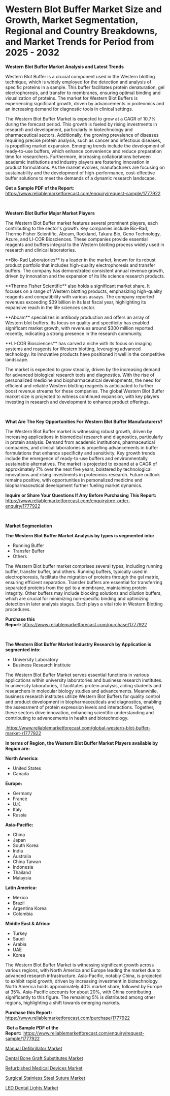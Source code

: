 <p><h1>Western Blot Buffer Market Size and Growth, Market Segmentation, Regional and Country Breakdowns, and Market Trends for Period from 2025 -  2032</h1></p><p><strong>Western Blot Buffer Market Analysis and Latest Trends</strong></p>
<p><p>Western Blot Buffer is a crucial component used in the Western blotting technique, which is widely employed for the detection and analysis of specific proteins in a sample. This buffer facilitates protein denaturation, gel electrophoresis, and transfer to membranes, ensuring optimal binding and visualization of proteins. The market for Western Blot Buffers is experiencing significant growth, driven by advancements in proteomics and an increasing demand for diagnostic tools in clinical settings.</p><p>The Western Blot Buffer Market is expected to grow at a CAGR of 10.7% during the forecast period. This growth is fueled by rising investments in research and development, particularly in biotechnology and pharmaceutical sectors. Additionally, the growing prevalence of diseases requiring precise protein analysis, such as cancer and infectious diseases, is propelling market expansion. Emerging trends include the development of ready-to-use buffers, which enhance convenience and reduce preparation time for researchers. Furthermore, increasing collaborations between academic institutions and industry players are fostering innovation in product formulations. As the market evolves, manufacturers are focusing on sustainability and the development of high-performance, cost-effective buffer solutions to meet the demands of a dynamic research landscape.</p></p>
<p><strong>Get a Sample PDF of the Report:&nbsp;</strong> <a href="https://www.reliablemarketforecast.com/enquiry/request-sample/1777922?utm_campaign=2011&utm_medium=2&utm_source=Github&utm_content=ia&utm_term=05032025&utm_id=western-blot-buffer">https://www.reliablemarketforecast.com/enquiry/request-sample/1777922</a></p>
<p>&nbsp;</p>
<p><strong>Western Blot Buffer Major Market Players</strong></p>
<p><p>The Western Blot Buffer market features several prominent players, each contributing to the sector's growth. Key companies include Bio-Rad, Thermo Fisher Scientific, Abcam, Rockland, Takara Bio, Geno Technology, Azure, and LI-COR Biosciences. These companies provide essential reagents and buffers integral to the Western blotting process widely used in research and clinical laboratories.</p><p>**Bio-Rad Laboratories** is a leader in the market, known for its robust product portfolio that includes high-quality electrophoresis and transfer buffers. The company has demonstrated consistent annual revenue growth, driven by innovation and the expansion of its life science research products.</p><p>**Thermo Fisher Scientific** also holds a significant market share. It focuses on a range of Western blotting products, emphasizing high-quality reagents and compatibility with various assays. The company reported revenues exceeding $39 billion in its last fiscal year, highlighting its expansive reach in the life sciences sector.</p><p>**Abcam** specializes in antibody production and offers an array of Western blot buffers. Its focus on quality and specificity has enabled significant market growth, with revenues around $300 million reported recently, indicating a strong presence in the research community.</p><p>**LI-COR Biosciences** has carved a niche with its focus on imaging systems and reagents for Western blotting, leveraging advanced technology. Its innovative products have positioned it well in the competitive landscape.</p><p>The market is expected to grow steadily, driven by the increasing demand for advanced biological research tools and diagnostics. With the rise of personalized medicine and biopharmaceutical developments, the need for efficient and reliable Western blotting reagents is anticipated to further boost revenue streams for these companies. The global Western Blot Buffer market size is projected to witness continued expansion, with key players investing in research and development to enhance product offerings.</p></p>
<p>&nbsp;</p>
<p><strong>What Are The Key Opportunities For Western Blot Buffer Manufacturers?</strong></p>
<p><p>The Western Blot Buffer market is witnessing robust growth, driven by increasing applications in biomedical research and diagnostics, particularly in protein analysis. Demand from academic institutions, pharmaceutical companies, and clinical laboratories is propelling advancements in buffer formulations that enhance specificity and sensitivity. Key growth trends include the emergence of ready-to-use buffers and environmentally sustainable alternatives. The market is projected to expand at a CAGR of approximately 7% over the next five years, bolstered by technological innovations and rising investments in proteomics research. Future outlook remains positive, with opportunities in personalized medicine and biopharmaceutical development further fueling market dynamics.</p></p>
<p><strong>Inquire or Share Your Questions If Any Before Purchasing This Report:</strong> <a href="https://www.reliablemarketforecast.com/enquiry/pre-order-enquiry/1777922?utm_campaign=2011&utm_medium=2&utm_source=Github&utm_content=ia&utm_term=05032025&utm_id=western-blot-buffer">https://www.reliablemarketforecast.com/enquiry/pre-order-enquiry/1777922</a></p>
<p>&nbsp;</p>
<p><strong>Market Segmentation</strong></p>
<p><strong>The Western Blot Buffer Market Analysis by types is segmented into:</strong></p>
<p><ul><li>Running Buffer</li><li>Transfer Buffer</li><li>Others</li></ul></p>
<p><p>The Western Blot buffer market comprises several types, including running buffer, transfer buffer, and others. Running buffers, typically used in electrophoresis, facilitate the migration of proteins through the gel matrix, ensuring efficient separation. Transfer buffers are essential for transferring separated proteins from the gel to a membrane, maintaining protein integrity. Other buffers may include blocking solutions and dilution buffers, which are crucial for minimizing non-specific binding and optimizing detection in later analysis stages. Each plays a vital role in Western Blotting procedures.</p></p>
<p><strong>Purchase this Report:&nbsp;</strong><a href="https://www.reliablemarketforecast.com/purchase/1777922?utm_campaign=2011&utm_medium=2&utm_source=Github&utm_content=ia&utm_term=05032025&utm_id=western-blot-buffer">https://www.reliablemarketforecast.com/purchase/1777922</a></p>
<p>&nbsp;</p>
<p><strong>The Western Blot Buffer Market Industry Research by Application is segmented into:</strong></p>
<p><ul><li>University Laboratory</li><li>Business Research Institute</li></ul></p>
<p><p>The Western Blot Buffer Market serves essential functions in various applications within university laboratories and business research institutes. In university laboratories, it facilitates protein analysis, aiding students and researchers in molecular biology studies and advancements. Meanwhile, business research institutes utilize Western Blot Buffers for quality control and product development in biopharmaceuticals and diagnostics, enabling the assessment of protein expression levels and interactions. Together, these sectors drive innovation, enhancing scientific understanding and contributing to advancements in health and biotechnology.</p></p>
<p><a href="https://www.reliablemarketforecast.com/global-western-blot-buffer-market-r1777922?utm_campaign=2011&utm_medium=2&utm_source=Github&utm_content=ia&utm_term=05032025&utm_id=western-blot-buffer">&nbsp;https://www.reliablemarketforecast.com/global-western-blot-buffer-market-r1777922</a></p>
<p><strong>In terms of Region, the Western Blot Buffer Market Players available by Region are:</strong></p>
<p>
    <p> <strong> North America: </strong>
        <ul>
            <li>United States</li>
            <li>Canada</li>
        </ul>
        </p> 
    <p> <strong> Europe: </strong>
        <ul>
            <li>Germany</li>
            <li>France</li>
            <li>U.K.</li>
            <li>Italy</li>
            <li>Russia</li>
        </ul>
        </p> 
    <p> <strong> Asia-Pacific: </strong>
        <ul>
            <li>China</li>
            <li>Japan</li>
            <li>South Korea</li>
            <li>India</li>
            <li>Australia</li>
            <li>China Taiwan</li>
            <li>Indonesia</li>
            <li>Thailand</li>
            <li>Malaysia</li>
        </ul>
        </p> 
    <p> <strong> Latin America: </strong>
        <ul>
            <li>Mexico</li>
            <li>Brazil</li>
            <li>Argentina Korea</li>
            <li>Colombia</li>
        </ul>
        </p> 
    <p> <strong> Middle East & Africa: </strong>
        <ul>
            <li>Turkey</li>
            <li>Saudi</li>
            <li>Arabia</li>
            <li>UAE</li>
            <li>Korea</li>
        </ul>
    </p>
    </p>
<p><p>The Western Blot Buffer Market is witnessing significant growth across various regions, with North America and Europe leading the market due to advanced research infrastructure. Asia-Pacific, notably China, is projected to exhibit rapid growth, driven by increasing investment in biotechnology. North America holds approximately 40% market share, followed by Europe at 35%. Asia-Pacific accounts for about 20%, with China contributing significantly to this figure. The remaining 5% is distributed among other regions, highlighting a shift towards emerging markets.</p></p>
<p><strong>Purchase this Report: </strong><a href="https://www.reliablemarketforecast.com/purchase/1777922?utm_campaign=2011&utm_medium=2&utm_source=Github&utm_content=ia&utm_term=05032025&utm_id=western-blot-buffer">https://www.reliablemarketforecast.com/purchase/1777922</a></p>
<p>&nbsp;<strong>Get a Sample PDF of the Report:&nbsp;&nbsp;</strong><a href="https://www.reliablemarketforecast.com/enquiry/request-sample/1777922?utm_campaign=2011&utm_medium=2&utm_source=Github&utm_content=ia&utm_term=05032025&utm_id=western-blot-buffer">https://www.reliablemarketforecast.com/enquiry/request-sample/1777922</a></p>
<p><strong></strong></p>
<p><p><a href="https://github.com/roceljiabur/Market-Research-Report-List-1/blob/main/manual-defibrillator-market.md?utm_campaign=2011&utm_medium=2&utm_source=Github&utm_content=ia&utm_term=05032025&utm_id=western-blot-buffer">Manual Defibrillator Market</a></p><p><a href="https://github.com/pupunhez/Market-Research-Report-List-1/blob/main/dental-bone-graft-substitutes-market.md?utm_campaign=2011&utm_medium=2&utm_source=Github&utm_content=ia&utm_term=05032025&utm_id=western-blot-buffer">Dental Bone Graft Substitutes Market</a></p><p><a href="https://github.com/meenafadilkh/Market-Research-Report-List-1/blob/main/refurbished-medical-devices-market.md?utm_campaign=2011&utm_medium=2&utm_source=Github&utm_content=ia&utm_term=05032025&utm_id=western-blot-buffer">Refurbished Medical Devices Market</a></p><p><a href="https://github.com/lickoalyanep/Market-Research-Report-List-1/blob/main/surgical-stainless-steel-suture-market.md?utm_campaign=2011&utm_medium=2&utm_source=Github&utm_content=ia&utm_term=05032025&utm_id=western-blot-buffer">Surgical Stainless Steel Suture Market</a></p><p><a href="https://github.com/gaiusmelyna/Market-Research-Report-List-1/blob/main/led-dental-lights-market.md?utm_campaign=2011&utm_medium=2&utm_source=Github&utm_content=ia&utm_term=05032025&utm_id=western-blot-buffer">LED Dental Lights Market</a></p></p>
